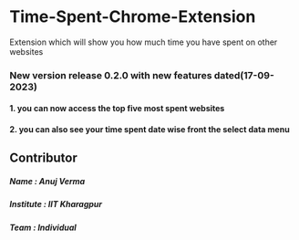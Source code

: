 # Time-Spent-Chrome-Extension
Extension which will show you how much time you have spent on other websites

### New version release 0.2.0 with new features dated(17-09-2023)

#### 1. you can now access the top five most spent websites
#### 2. you can also see your time spent date wise front the select data menu

## Contributor
##### Name : Anuj Verma
##### Institute : IIT Kharagpur
##### Team : Individual
